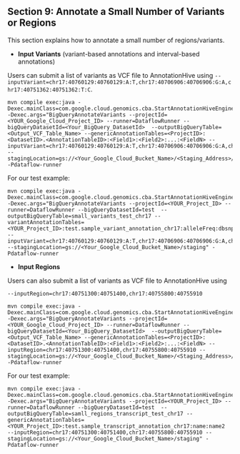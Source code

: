 ## Section 9: Annotate a Small Number of Variants or Regions
This section explains how to annotate a small number of regions/variants.

* **Input Variants** (variant-based annotations and interval-based annotations)

Users can submit a list of variants as VCF file to AnnotationHive using ```--inputVariant=chr17:40760129:40760129:A:T,chr17:40706906:40706906:G:A,chr17:40751362:40751362:T:C```.

   ```
   mvn compile exec:java -Dexec.mainClass=com.google.cloud.genomics.cba.StartAnnotationHiveEngine -Dexec.args="BigQueryAnnotateVariants --projectId=<YOUR_Google_Cloud_Project_ID> --runner=DataflowRunner --bigQueryDatasetId=<Your_BigQuery_DatasetId>  --outputBigQueryTable=<Output_VCF_Table_Name> --genericAnnotationTables=<ProjectID>:<DatasetID>.<AnnotationTableID>:<Field1>:<Field2>:...:<FieldN> --inputVariant=chr17:40760129:40760129:A:T,chr17:40706906:40706906:G:A,chr17:40751362:40751362:T:C --stagingLocation=gs://<Your_Google_Cloud_Bucket_Name>/<Staging_Address>/" -Pdataflow-runner
   ```

For our test example: 
   ```
   mvn compile exec:java -Dexec.mainClass=com.google.cloud.genomics.cba.StartAnnotationHiveEngine -Dexec.args="BigQueryAnnotateVariants --projectId=<YOUR_Project_ID> --runner=DataflowRunner --bigQueryDatasetId=test  --outputBigQueryTable=small_variants_test_chr17 --variantAnnotationTables=<YOUR_Project_ID>:test.sample_variant_annotation_chr17:alleleFreq:dbsnpid --inputVariant=chr17:40760129:40760129:A:T,chr17:40706906:40706906:G:A,chr17:40751362:40751362:T:C --stagingLocation=gs://<Your_Google_Cloud_Bucket_Name>/staging" -Pdataflow-runner
   ```
 
* **Input Regions**

Users can also submit a list of variants as VCF file to AnnotationHive using 

   ```--inputRegion=chr17:40751300:40751400,chr17:40755800:40755910```
 

   ```
   mvn compile exec:java -Dexec.mainClass=com.google.cloud.genomics.cba.StartAnnotationHiveEngine -Dexec.args="BigQueryAnnotateVariants --projectId=<YOUR_Google_Cloud_Project_ID> --runner=DataflowRunner --bigQueryDatasetId=<Your_BigQuery_DatasetId>  --outputBigQueryTable=<Output_VCF_Table_Name> --genericAnnotationTables=<ProjectID>:<DatasetID>.<AnnotationTableID>:<Field1>:<Field2>:...:<FieldN> --inputRegion=chr17:40751300:40751400,chr17:40755800:40755910 --stagingLocation=gs://<Your_Google_Cloud_Bucket_Name>/<Staging_Address>/" -Pdataflow-runner
   ```

For our test example: 
   ```
   mvn compile exec:java -Dexec.mainClass=com.google.cloud.genomics.cba.StartAnnotationHiveEngine -Dexec.args="BigQueryAnnotateVariants --projectId=<YOUR_Project_ID> --runner=DataflowRunner --bigQueryDatasetId=test  --outputBigQueryTable=samll_regions_transcript_test_chr17 --genericAnnotationTables=<YOUR_Project_ID>:test.sample_transcript_annotation_chr17:name:name2  --inputRegion=chr17:40751300:40751400,chr17:40755800:40755910 --stagingLocation=gs://<Your_Google_Cloud_Bucket_Name>/staging" -Pdataflow-runner
   ``` 

